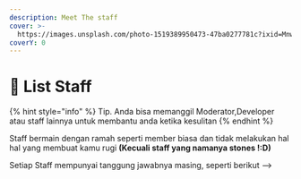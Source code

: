```yaml
---
description: Meet The staff
cover: >-
  https://images.unsplash.com/photo-1519389950473-47ba0277781c?ixid=MnwxMjA3fDB8MHxwaG90by1wYWdlfHx8fGVufDB8fHx8&ixlib=rb-1.2.1&auto=format&fit=crop&w=2970&q=80
coverY: 0
---
```


# 👔 List Staff

{% hint style="info" %}
Tip. Anda bisa memanggil Moderator,Developer atau staff lainnya untuk membantu anda ketika kesulitan
{% endhint %}

Staff bermain dengan ramah seperti member biasa dan tidak melakukan hal hal yang membuat kamu rugi **(Kecuali staff yang namanya stones !:D)**

Setiap Staff mempunyai tanggung jawabnya masing, seperti berikut -->
